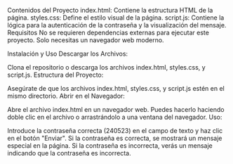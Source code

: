Contenidos del Proyecto
index.html: Contiene la estructura HTML de la página.
styles.css: Define el estilo visual de la página.
script.js: Contiene la lógica para la autenticación de la contraseña y la visualización del mensaje.
Requisitos
No se requieren dependencias externas para ejecutar este proyecto. Solo necesitas un navegador web moderno.

Instalación y Uso
Descargar los Archivos:

Clona el repositorio o descarga los archivos index.html, styles.css, y script.js.
Estructura del Proyecto:

Asegúrate de que los archivos index.html, styles.css, y script.js estén en el mismo directorio.
Abrir en el Navegador:

Abre el archivo index.html en un navegador web. Puedes hacerlo haciendo doble clic en el archivo o arrastrándolo a una ventana del navegador.
Uso:

Introduce la contraseña correcta (240523) en el campo de texto y haz clic en el botón "Enviar".
Si la contraseña es correcta, se mostrará un mensaje especial en la página.
Si la contraseña es incorrecta, verás un mensaje indicando que la contraseña es incorrecta.
